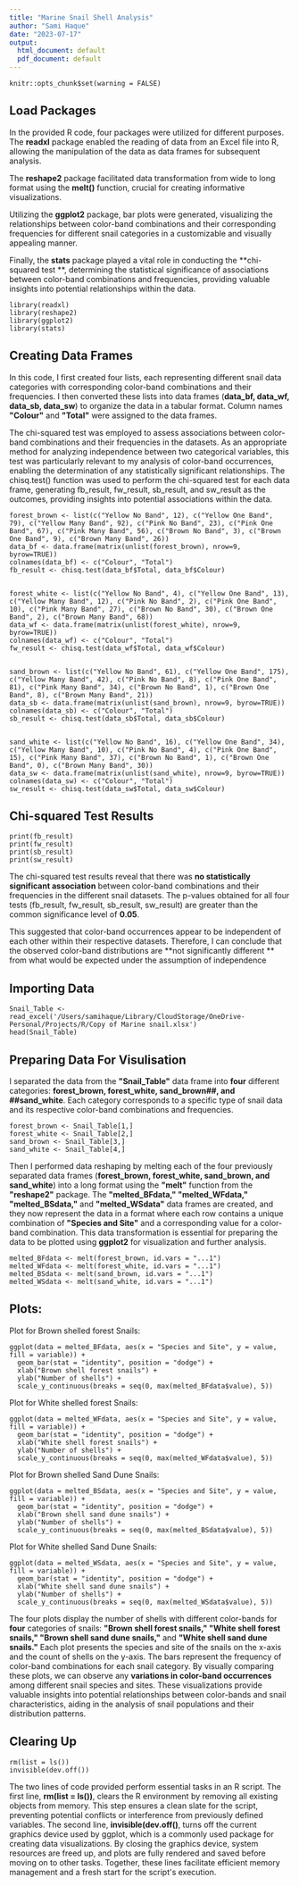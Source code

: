 ```yaml
---
title: "Marine Snail Shell Analysis"
author: "Sami Haque"
date: "2023-07-17"
output:
  html_document: default
  pdf_document: default
---
```

```{r, echo=FALSE}
knitr::opts_chunk$set(warning = FALSE)
```

## Load Packages

In the provided R code, four packages were utilized for different purposes. The **readxl** package enabled the reading of data from an Excel file into R, allowing the manipulation of the data as data frames for subsequent analysis. 

The  **reshape2** package facilitated data transformation from wide to long format using the  **melt()** function, crucial for creating informative visualizations. 

Utilizing the  **ggplot2** package, bar plots were generated, visualizing the relationships between color-band combinations and their corresponding frequencies for different snail categories in a customizable and visually appealing manner. 

Finally, the  **stats** package played a vital role in conducting the  **chi-squared test **, determining the statistical significance of associations between color-band combinations and frequencies, providing valuable insights into potential relationships within the data.
```{r packages}
library(readxl)
library(reshape2)
library(ggplot2)
library(stats)
```

## Creating Data Frames

In this code, I first created four lists, each representing different snail data categories with corresponding color-band combinations and their frequencies. I then converted these lists into data frames (**data_bf, data_wf, data_sb, data_sw**) to organize the data in a tabular format. Column names **"Colour"** and **"Total"** were assigned to the data frames. 

The chi-squared test was employed to assess associations between color-band combinations and their frequencies in the datasets. As an appropriate method for analyzing independence between two categorical variables, this test was particularly relevant to my analysis of color-band occurrences, enabling the determination of any statistically significant relationships. The chisq.test() function was used to perform the chi-squared test for each data frame, generating fb_result, fw_result, sb_result, and sw_result as the outcomes, providing insights into potential associations within the data.
```{r DataFrame, }
forest_brown <- list(c("Yellow No Band", 12), c("Yellow One Band", 79), c("Yellow Many Band", 92), c("Pink No Band", 23), c("Pink One Band", 67), c("Pink Many Band", 56), c("Brown No Band", 3), c("Brown One Band", 9), c("Brown Many Band", 26))
data_bf <- data.frame(matrix(unlist(forest_brown), nrow=9, byrow=TRUE))
colnames(data_bf) <- c("Colour", "Total")
fb_result <- chisq.test(data_bf$Total, data_bf$Colour)


forest_white <- list(c("Yellow No Band", 4), c("Yellow One Band", 13), c("Yellow Many Band", 12), c("Pink No Band", 2), c("Pink One Band", 10), c("Pink Many Band", 27), c("Brown No Band", 30), c("Brown One Band", 2), c("Brown Many Band", 68))
data_wf <- data.frame(matrix(unlist(forest_white), nrow=9, byrow=TRUE))
colnames(data_wf) <- c("Colour", "Total")
fw_result <- chisq.test(data_wf$Total, data_wf$Colour)


sand_brown <- list(c("Yellow No Band", 61), c("Yellow One Band", 175), c("Yellow Many Band", 42), c("Pink No Band", 8), c("Pink One Band", 81), c("Pink Many Band", 34), c("Brown No Band", 1), c("Brown One Band", 8), c("Brown Many Band", 21))
data_sb <- data.frame(matrix(unlist(sand_brown), nrow=9, byrow=TRUE))
colnames(data_sb) <- c("Colour", "Total")
sb_result <- chisq.test(data_sb$Total, data_sb$Colour)


sand_white <- list(c("Yellow No Band", 16), c("Yellow One Band", 34), c("Yellow Many Band", 10), c("Pink No Band", 4), c("Pink One Band", 15), c("Pink Many Band", 37), c("Brown No Band", 1), c("Brown One Band", 0), c("Brown Many Band", 30))
data_sw <- data.frame(matrix(unlist(sand_white), nrow=9, byrow=TRUE))
colnames(data_sw) <- c("Colour", "Total")
sw_result <- chisq.test(data_sw$Total, data_sw$Colour)
```

## Chi-squared Test Results

```{r Chisquared, echo=FALSE}
print(fb_result)
print(fw_result)
print(sb_result)
print(sw_result)
```
The chi-squared test results reveal that there was **no statistically significant association** between color-band combinations and their frequencies in the different snail datasets. The p-values obtained for all four tests (fb_result, fw_result, sb_result, sw_result) are greater than the common significance level of  **0.05**. 

This suggested that color-band occurrences appear to be independent of each other within their respective datasets. Therefore, I can conclude that the observed color-band distributions are  **not significantly different ** from what would be expected under the assumption of independence

## Importing Data

```{r Importing, message=FALSE}
Snail_Table <- read_excel('/Users/samihaque/Library/CloudStorage/OneDrive-Personal/Projects/R/Copy of Marine snail.xlsx')
head(Snail_Table)
```

## Preparing Data For Visulisation

I separated the data from the **"Snail_Table"** data frame into **four** different categories: **forest_brown, forest_white, sand_brown##, and ##sand_white**. Each category corresponds to a specific type of snail data and its respective color-band combinations and frequencies.
```{r Seperate, }
forest_brown <- Snail_Table[1,]
forest_white <- Snail_Table[2,]
sand_brown <- Snail_Table[3,]
sand_white <- Snail_Table[4,]
```

Then I performed data reshaping by melting each of the four previously separated data frames (**forest_brown, forest_white, sand_brown, and sand_white**) into a long format using the **"melt"** function from the **"reshape2"** package. The **"melted_BFdata," "melted_WFdata," "melted_BSdata,"** and **"melted_WSdata"** data frames are created, and they now represent the data in a format where each row contains a unique combination of **"Species and Site"** and a corresponding value for a color-band combination. This data transformation is essential for preparing the data to be plotted using **ggplot2** for visualization and further analysis. 
```{r melted, }
melted_BFdata <- melt(forest_brown, id.vars = "...1")
melted_WFdata <- melt(forest_white, id.vars = "...1")
melted_BSdata <- melt(sand_brown, id.vars = "...1")
melted_WSdata <- melt(sand_white, id.vars = "...1")
```
## Plots:

Plot for Brown shelled forest Snails:

```{r bf snail, echo=FALSE}
ggplot(data = melted_BFdata, aes(x = "Species and Site", y = value, fill = variable)) + 
  geom_bar(stat = "identity", position = "dodge") + 
  xlab("Brown shell forest snails") + 
  ylab("Number of shells") + 
  scale_y_continuous(breaks = seq(0, max(melted_BFdata$value), 5))
```
Plot for White shelled forest Snails:

```{r wf snail, echo=FALSE}
ggplot(data = melted_WFdata, aes(x = "Species and Site", y = value, fill = variable)) + 
  geom_bar(stat = "identity", position = "dodge") + 
  xlab("White shell forest snails") + 
  ylab("Number of shells") + 
  scale_y_continuous(breaks = seq(0, max(melted_WFdata$value), 5))
```
Plot for Brown shelled Sand Dune Snails:

```{r bs snail, echo=FALSE}
ggplot(data = melted_BSdata, aes(x = "Species and Site", y = value, fill = variable)) + 
  geom_bar(stat = "identity", position = "dodge") + 
  xlab("Brown shell sand dune snails") + 
  ylab("Number of shells") + 
  scale_y_continuous(breaks = seq(0, max(melted_BSdata$value), 5))
```
Plot for White shelled Sand Dune Snails:

```{r ws snail, echo=FALSE}
ggplot(data = melted_WSdata, aes(x = "Species and Site", y = value, fill = variable)) + 
  geom_bar(stat = "identity", position = "dodge") + 
  xlab("White shell sand dune snails") + 
  ylab("Number of shells") + 
  scale_y_continuous(breaks = seq(0, max(melted_WSdata$value), 5))
```
The four plots display the number of shells with different color-bands for **four** categories of snails:  **"Brown shell forest snails," "White shell forest snails," "Brown shell sand dune snails,"** and  **"White shell sand dune snails."** Each plot presents the species and site of the snails on the x-axis and the count of shells on the y-axis. The bars represent the frequency of color-band combinations for each snail category. By visually comparing these plots, we can observe any  **variations in color-band occurrences** among different snail species and sites. These visualizations provide valuable insights into potential relationships between color-bands and snail characteristics, aiding in the analysis of snail populations and their distribution patterns.

## Clearing Up

```{r clearing, message=FALSE, warning=FALSE}
rm(list = ls())
invisible(dev.off())
```

The two lines of code provided perform essential tasks in an R script. The first line, **rm(list = ls())**, clears the R environment by removing all existing objects from memory. This step ensures a clean slate for the script, preventing potential conflicts or interference from previously defined variables. The second line, **invisible(dev.off()**, turns off the current graphics device used by ggplot, which is a commonly used package for creating data visualizations. By closing the graphics device, system resources are freed up, and plots are fully rendered and saved before moving on to other tasks. Together, these lines facilitate efficient memory management and a fresh start for the script's execution.
